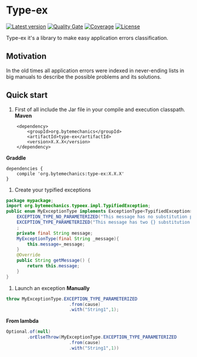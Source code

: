 # Type-ex
[![Latest version](https://maven-badges.herokuapp.com/maven-central/org.bytemechanics/type-ex/badge.svg)](https://maven-badges.herokuapp.com/maven-central/org.bytemechanics/type-ex/badge.svg)
[![Quality Gate](https://sonarcloud.io/api/project_badges/measure?project=org.bytemechanics%3Atype-ex&metric=alert_status)](https://sonarcloud.io/dashboard/index/org.bytemechanics%3Atype-ex)
[![Coverage](https://sonarcloud.io/api/project_badges/measure?project=org.bytemechanics%3Atype-ex&metric=coverage)](https://sonarcloud.io/dashboard/index/org.bytemechanics%3Atype-ex)
[![License](https://img.shields.io/badge/License-Apache%202.0-blue.svg)](https://opensource.org/licenses/Apache-2.0)

Type-ex it's a library to make easy application errors classification. 

## Motivation
In the old times all application errors were indexed in never-ending lists in big manuals to describe the possible problems and its solutions. 

## Quick start
1. First of all include the Jar file in your compile and execution classpath.
**Maven**
```Maven
	<dependency>
		<groupId>org.bytemechanics</groupId>
		<artifactId>type-ex</artifactId>
		<version>X.X.X</version>
	</dependency>
```
**Graddle**
```Gradle
dependencies {
    compile 'org.bytemechanics:type-ex:X.X.X'
}
```
1. Create your typified exceptions
```Java
package mypackage;
import org.bytemechanics.typeex.impl.TypifiedException;
public enum MyExceptionType implements ExceptionType<TypifiedException>{
	EXCEPTION_TYPE_NO_PARAMETERIZED("This message has no substitution parameters"),
	EXCEPTION_TYPE_PARAMETERIZED("This message has two {} substitution parameters {}"),
	;	
	private final String message;
	MyExceptionType(final String _message){
		this.message=_message;
	}	
	@Override
	public String getMessage() {
		return this.message;
	}
}
```
1. Launch an exception
**Manually**
```Java
throw MyExceptionType.EXCEPTION_TYPE_PARAMETERIZED
						.from(cause)
						.with("String1",1);
```
**From lambda**
```Java
Optional.of(null)
		.orElseThrow(MyExceptionType.EXCEPTION_TYPE_PARAMETERIZED
						.from(cause)
						.with("String1",1))
```
